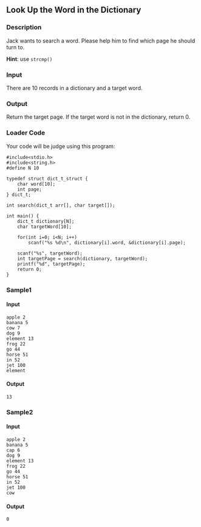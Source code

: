 Look Up the Word in the Dictionary
----------------------------------

### Description

<div>

Jack wants to search a word. Please help him to find which page he
should turn to.

**Hint**: use `strcmp()`

</div>

### Input

There are 10 records in a dictionary and a target word.

### Output

Return the target page. If the target word is not in the dictionary,
return 0.

### Loader Code

<div>

Your code will be judge using this program:

</div>

    #include<‍stdio.h>
    #include<‍string.h>
    #define N 10

    typedef struct dict_t_struct {
        char word[10];
        int page;
    } dict_t;

    int search(dict_t arr[], char target[]);

    int main() {
        dict_t dictionary[N];
        char targetWord[10];

        for(int i=0; i<‍N; i++) 
            scanf("%s %d\n", dictionary[i].word, &dictionary[i].page);
        
        scanf("%s", targetWord);
        int targetPage = search(dictionary, targetWord);
        printf("%d", targetPage);
        return 0;
    }

<div>

### Sample1

#### Input

    apple 2
    banana 5
    cow 7
    dog 9
    element 13
    frog 22
    go 44
    horse 51
    in 52
    jet 100
    element

#### Output

    13

</div>

<div>

### Sample2

#### Input

    apple 2
    banana 5
    cap 6
    dog 9
    element 13
    frog 22
    go 44
    horse 51
    in 52
    jet 100
    cow

#### Output

    0

</div>

